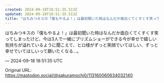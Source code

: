 ```yaml
---
created: 2024-09-18T18:51:35.513Z
updated: 2024-09-18T18:51:35.513Z
title: "はちみつキスの「僕もやるよ！」は最初聞いた時はなんだか面白くてくすくす笑ってしま[...]"
---
```


<p>はちみつキスの「僕もやるよ！」は最初聞いた時はなんだか面白くてくすくす笑ってしまったけど、今は3人で一緒にプリズムショーができる今が幸せで嬉しい気持ちが溢れているように聞こえて、ヒロ様がずっと笑顔でいてほしい、ずっと幸せでいてほしいって願いたくなる…。</p>

&mdash; 2024-09-18 18:51:35 UTC

Original URL: https://mastodon.social/@sakuramochi0/113160060634032140
